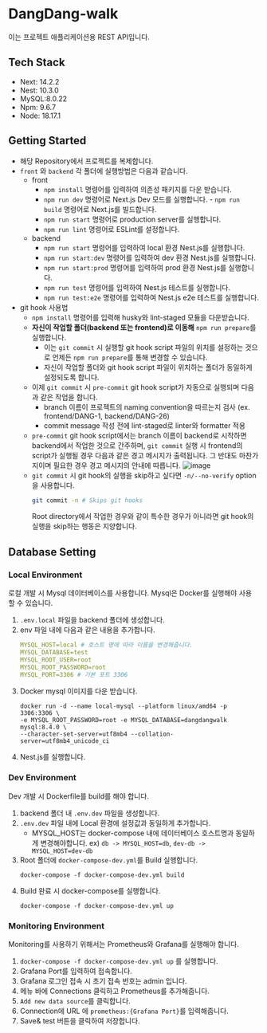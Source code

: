 # DangDang-walk

이는 프로젝트 애플리케이션용 REST API입니다.

## Tech Stack

- Next: 14.2.2
- Nest: 10.3.0
- MySQL:8.0.22
- Npm: 9.6.7
- Node: 18.17.1

## Getting Started

- 해당 Repository에서 프로젝트를 복제합니다.
- `front` 와 `backend` 각 폴더에 실행방법은 다음과 같습니다.
  - front
    - `npm install` 명령어를 입력하여 의존성 패키지를 다운 받습니다.
    - `npm run dev` 명령어로 Next.js Dev 모드를 실행합니다. - `npm run build` 명령어로 Next.js를 빌드합니다.
    - `npm run start` 명령어로 production server를 실행합니다.
    - `npm run lint` 명령어로 ESLint를 설정합니다.
  - backend
    - `npm run start` 명령어를 입력하여 local 환경 Nest.js를 실행합니다.
    - `npm run start:dev` 명령어를 입력하여 dev 환경 Nest.js를 실행합니다.
    - `npm run start:prod` 명령어를 입력하여 prod 환경 Nest.js를 실행합니다.
    - `npm run test` 명령어를 입력하여 Nest.js 테스트를 실행합니다.
    - `npm run test:e2e` 명령어를 입력하여 Nest.js e2e 테스트를 실행합니다.
- git hook 사용법
  - `npm install` 명령어를 입력해 husky와 lint-staged 모듈을 다운받습니다.
  - **자신이 작업할 폴더(backend 또는 frontend)로 이동해** `npm run prepare`를 실행합니다.
    - 이는 `git commit` 시 실행할 git hook script 파일의 위치를 설정하는 것으로 언제든 `npm run prepare`를 통해 변경할 수 있습니다.
    - 자신이 작업할 폴더와 git hook script 파일이 위치하는 폴더가 동일하게 설정되도록 합니다.
  - 이제 `git commit` 시 `pre-commit` git hook script가 자동으로 실행되며 다음과 같은 작업을 합니다.
    - branch 이름이 프로젝트의 naming convention을 따르는지 검사 (ex. frontend/DANG-1, backend/DANG-26)
    - commit message 작성 전에 lint-staged로 linter와 formatter 적용
  - `pre-commit` git hook script에서는 branch 이름이 backend로 시작하면 backend에서 작업한 것으로 간주하며, `git commit` 실행 시 frontend의 script가 실행될 경우 다음과 같은 경고 메시지가 출력됩니다. 그 반대도 마찬가지이며 필요한 경우 경고 메시지의 안내에 따릅니다.
    ![image](https://github.com/jihwooon/dangdang-walk/assets/71831926/279a2f4f-0756-4bbb-892f-6179f6f10d28)
  - `git commit` 시 git hook의 실행을 skip하고 싶다면 `-n/--no-verify` option을 사용합니다.
    ```bash
    git commit -n # Skips git hooks
    ```
    Root directory에서 작업한 경우와 같이 특수한 경우가 아니라면 git hook의 실행을 skip하는 행동은 지양합니다.

## Database Setting

### **Local Environment**

로컬 개발 시 Mysql 데이터베이스를 사용합니다.
Mysql은 Docker를 실행해야 사용 할 수 있습니다.

1. `.env.local` 파일을 backend 폴더에 생성합니다.
2. env 파일 내에 다음과 같은 내용을 추가합니다.
   ```yaml
   MYSQL_HOST=local # 호스트 명에 따라 이름을 변경해줍니다.
   MYSQL_DATABASE=test
   MYSQL_ROOT_USER=root
   MYSQL_ROOT_PASSWORD=root
   MYSQL_PORT=3306 # 기본 포트 3306
   ```
3. Docker mysql 이미지를 다운 받습니다.
   ```shell
   docker run -d --name local-mysql --platform linux/amd64 -p 3306:3306 \
   -e MYSQL_ROOT_PASSWORD=root -e MYSQL_DATABASE=dangdangwalk mysql:8.4.0 \
   --character-set-server=utf8mb4 --collation-server=utf8mb4_unicode_ci
   ```
4. Nest.js를 실행합니다.

### **Dev Environment**

Dev 개발 시 Dockerfile를 build를 해야 합니다.

1. backend 폴더 내 `.env.dev` 파일을 생성합니다.
2. `.env.dev` 파일 내에 Local 환경에 설정값과 동일하게 추가합니다.
   - MYSQL_HOST는 docker-compose 내에 데이터베이스 호스트명과 동일하게 변경해야합니다.
     ex) `db -> MYSQL_HOST=db`, `dev-db -> MYSQL_HOST=dev-db`
3. Root 폴더에 `docker-compose-dev.yml`를 Build 실행합니다.
   ```shell
   docker-compose -f docker-compose-dev.yml build
   ```
4. Build 완료 시 docker-compose를 실행합니다.
   ```shell
   docker-compose -f docker-compose-dev.yml up
   ```

### **Monitoring Environment**

Monitoring를 사용하기 위해서는 Prometheus와 Grafana를 실행해야 합니다.

1. `docker-compose -f docker-compose-dev.yml up` 를 실행합니다.
2. Grafana Port를 입력하여 접속합니다.
3. Grafana 로그인 접속 시 초기 접속 번호는 admin 입니다.
4. 메뉴 바에 Connections 클릭하고 Prometheus를 추가해줍니다.
5. `Add new data source`를 클릭합니다.
6. Connection에 URL 에 `prometheus:{Grafana Port}`를 입력해줍니다.
7. Save& test 버튼을 클릭하여 저장합니다.
